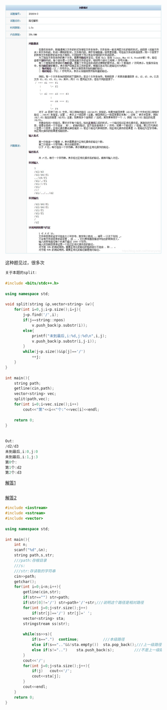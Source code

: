 ![](https://github.com/BinGYiZhanG/aoapc-book/blob/master/CCF/Images/20190221225548997.png)

这种题见过，很多次

```cpp
关于本题的split:

#include <bits/stdc++.h>

using namespace std;

void split(string &p,vector<string> &v){
    for(int i=0,j;i<p.size();i=j){
        j=p.find('/',i);
        if(j==string::npos)
            v.push_back(p.substr(i));
        else{
            printf("未到最后,i:%d,j:%d\n",i,j);
            v.push_back(p.substr(i,j-i));
        }
        while(j<p.size()&&p[j]=='/')
            ++j;
    }
}

int main(){
    string path;
    getline(cin,path);
    vector<string> vec;
    split(path,vec);
    for(int i=0;i<vec.size();i++)
        cout<<"第"<<i<<"个:"<<vec[i]<<endl;

    return 0;
}


Out:
/d2/d3
未到最后,i:0,j:0
未到最后,i:1,j:3
第0个:
第1个:d2
第2个:d3


```


[解答1](https://blog.csdn.net/richenyunqi/article/details/87870321)
```

```

[解答2](https://blog.csdn.net/wjh2622075127/article/details/81534470)
```cpp
#include <iostream>
#include <sstream>
#include <vector>

using namespace std;

int main(){
    int n;
    scanf("%d",&n);
    string path,s,str;
    ///path:存根目录
    ///s:
    ///str:存读取的字符串
    cin>>path;
    getchar();
    for(int i=0;i<n;i++){
        getline(cin,str);
        if(str=="") str=path;
        if(str[0]!='/') str=path+'/'+str;///说明这个路径是相对路径
        for(int j=0;j<str.size();j++)
            if(str[j]=='/') str[j]=' ';
        vector<string> sta;
        stringstream ss(str);

        while(ss>>s){
            if(s==".")  continue;           ///本级路径
            else if(s==".."&&!sta.empty())  sta.pop_back();///上一级路径
            else if(s!="..")    sta.push_back(s);         ///不是上一级路径也不是本级路径，则推入该路径
        }
        cout<<'/';
        for(int j=0;j<sta.size();j++){
            if(j)   cout<<'/';
            cout<<sta[j];
        }
        cout<<endl;
    }
    return 0;
}

```






